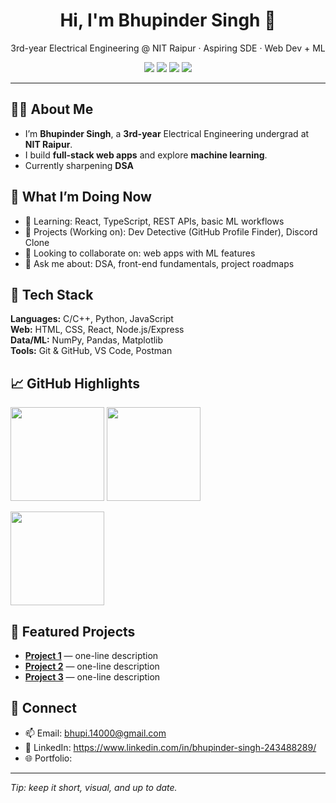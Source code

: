<!-- Centered header -->
<h1 align="center">Hi, I'm Bhupinder Singh 👋</h1>
<p align="center">
  3rd-year Electrical Engineering @ NIT Raipur · Aspiring SDE · Web Dev + ML  
</p>

<!-- Quick badges (edit or remove any) -->
<p align="center">
  <a href="mailto:bhupi.14000@gmail.com"><img src="https://img.shields.io/badge/Email-Contact-informational?logo=gmail"></a>
  <a href="https://www.linkedin.com/in/bhupinder-singh-243488289/"><img src="https://img.shields.io/badge/LinkedIn-Connect-blue?logo=linkedin"></a>
  <a href="https://leetcode.com/u/bhupinder_1411/"><img src="https://leetcode.com/static/images/LeetCode_logo_rvs.png"></a>
  <img src="https://komarev.com/ghpvc/?username=<your-username>&label=Profile%20views" />
</p>

---

## 🧑‍💼 About Me
- I’m **Bhupinder Singh**, a **3rd-year** Electrical Engineering undergrad at **NIT Raipur**.
- I build **full-stack web apps** and explore **machine learning**.
- Currently sharpening **DSA**

## 🚀 What I’m Doing Now
- 🌱 Learning: React, TypeScript, REST APIs, basic ML workflows  
- 🔨 Projects (Working on): Dev Detective (GitHub Profile Finder),  Discord Clone 
- 🤝 Looking to collaborate on: web apps with ML features  
- 💬 Ask me about: DSA, front-end fundamentals, project roadmaps

## 🧰 Tech Stack
**Languages:** C/C++, Python, JavaScript  
**Web:** HTML, CSS, React, Node.js/Express  
**Data/ML:** NumPy, Pandas, Matplotlib  
**Tools:** Git & GitHub, VS Code, Postman

## 📈 GitHub Highlights
<p>
  <img src="https://github-readme-stats.vercel.app/api?username=<your-username>&show_icons=true&hide_title=true" height="150" />
  <img src="https://github-readme-stats.vercel.app/api/top-langs/?username=<your-username>&layout=compact" height="150" />
</p>
<p>
  <img src="https://streak-stats.demolab.com?user=<your-username>&hide_longest_streak=true" height="150" />
</p>

## 🧩 Featured Projects
- <a href="https://github.com/<your-username>/<repo-1>"><b>Project 1</b></a> — one-line description
- <a href="https://github.com/<your-username>/<repo-2>"><b>Project 2</b></a> — one-line description
- <a href="https://github.com/<your-username>/<repo-3>"><b>Project 3</b></a> — one-line description

## 🤙 Connect
- 📫 Email: bhupi.14000@gmail.com
- 💼 LinkedIn: https://www.linkedin.com/in/bhupinder-singh-243488289/
- 🌐 Portfolio: <your-portfolio-or-notion>

<!-- Optional fun -->
<!-- <img align="right" width="220" src="assets/mascot.gif" alt="fun gif"> -->

---
*Tip: keep it short, visual, and up to date.*
